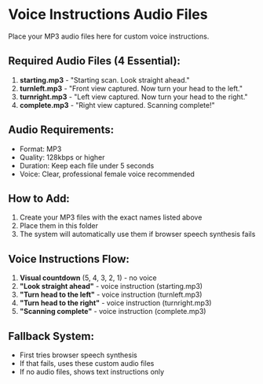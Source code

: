 # Voice Instructions Audio Files

Place your MP3 audio files here for custom voice instructions.

## Required Audio Files (4 Essential):

1. **starting.mp3** - "Starting scan. Look straight ahead."
2. **turnleft.mp3** - "Front view captured. Now turn your head to the left."
3. **turnright.mp3** - "Left view captured. Now turn your head to the right."
4. **complete.mp3** - "Right view captured. Scanning complete!"

## Audio Requirements:
- Format: MP3
- Quality: 128kbps or higher
- Duration: Keep each file under 5 seconds
- Voice: Clear, professional female voice recommended

## How to Add:
1. Create your MP3 files with the exact names listed above
2. Place them in this folder
3. The system will automatically use them if browser speech synthesis fails

## Voice Instructions Flow:
1. **Visual countdown** (5, 4, 3, 2, 1) - no voice
2. **"Look straight ahead"** - voice instruction (starting.mp3)
3. **"Turn head to the left"** - voice instruction (turnleft.mp3)
4. **"Turn head to the right"** - voice instruction (turnright.mp3)
5. **"Scanning complete"** - voice instruction (complete.mp3)

## Fallback System:
- First tries browser speech synthesis
- If that fails, uses these custom audio files
- If no audio files, shows text instructions only 